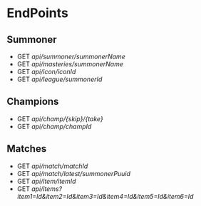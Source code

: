# EndPoints

## Summoner 
* GET *api/summoner/summonerName*
* GET *api/masteries/summonerName*
* GET *api/icon/iconId*
* GET *api/league/summonerId*

## Champions
* GET *api/champ/{skip}/{take}*
* GET *api/champ/champId*

## Matches
* GET *api/match/matchId*
* GET *api/match/latest/summonerPuuid*
* GET *api/item/itemId*
* GET *api/items?item1=Id&item2=Id&item3=Id&item4=Id&item5=Id&item6=Id*
